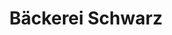 ---
title: "Bäckerei Schwarz"
url: /wien/baeckerei-schwarz-meidlinger-hauptstrasse/
shop: Bäckerei
---